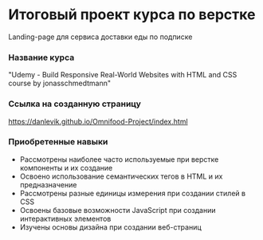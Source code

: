 # Итоговый проект курса по верстке
Landing-page для сервиса доставки еды по подписке

### Название курса
"Udemy - Build Responsive Real-World Websites with HTML and CSS course by jonasschmedtmann"

### Ссылка на созданную страницу
https://danlevik.github.io/Omnifood-Project/index.html

### Приобретенные навыки
* Рассмотрены наиболее часто используемые при верстке компоненты и их создание
* Освоено использование семантических тегов в HTML и их предназначение
* Рассмотрены разные единицы измерения при создании стилей в CSS
* Освоены базовые возможности JavaScript при создании интерактивных элементов
* Изучены основы дизайна при создании веб-страниц
